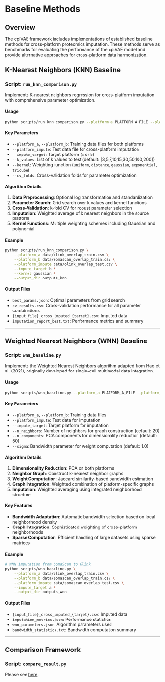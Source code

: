 # Baseline Methods

## Overview

The cpiVAE framework includes implementations of established baseline methods for cross-platform proteomics imputation. These methods serve as benchmarks for evaluating the performance of the cpiVAE model and provide alternative approaches for cross-platform data harmonization.

## K-Nearest Neighbors (KNN) Baseline

### Script: `run_knn_comparison.py`

Implements K-nearest neighbors regression for cross-platform imputation with comprehensive parameter optimization.

#### Usage
```bash
python scripts/run_knn_comparison.py --platform_a PLATFORM_A_FILE --platform_b PLATFORM_B_FILE [OPTIONS]
```

#### Key Parameters
- `--platform_a`, `--platform_b`: Training data files for both platforms
- `--platform_impute`: Test data file for cross-platform imputation
- `--impute_target`: Target platform (`a` or `b`)
- `--k_values`: List of k values to test (default: [3,5,7,10,15,30,50,100,200])
- `--kernel`: Weighting function (`uniform`, `distance`, `gaussian`, `exponential`, `tricube`)
- `--cv_folds`: Cross-validation folds for parameter optimization

#### Algorithm Details
1. **Data Preprocessing**: Optional log transformation and standardization
2. **Parameter Search**: Grid search over k values and kernel functions
3. **Cross-Validation**: k-fold CV for robust parameter selection
4. **Imputation**: Weighted average of k nearest neighbors in the source platform
5. **Kernel Functions**: Multiple weighting schemes including Gaussian and polynomial

#### Example
```bash
python scripts/run_knn_comparison.py \
    --platform_a data/olink_overlap_train.csv \
    --platform_b data/somascan_overlap_train.csv \
    --platform_impute data/olink_overlap_test.csv \
    --impute_target b \
    --kernel gaussian \
    --output_dir outputs_knn
```

#### Output Files
- `best_params.json`: Optimal parameters from grid search
- `cv_results.csv`: Cross-validation performance for all parameter combinations
- `{input_file}_cross_imputed_{target}.csv`: Imputed data
- `imputation_report_best.txt`: Performance metrics and summary

---

## Weighted Nearest Neighbors (WNN) Baseline

### Script: `wnn_baseline.py`

Implements the Weighted Nearest Neighbors algorithm adapted from Hao et al. (2021), originally developed for single-cell multimodal data integration.

#### Usage
```bash
python scripts/wnn_baseline.py --platform_a PLATFORM_A_FILE --platform_b PLATFORM_B_FILE [OPTIONS]
```

#### Key Parameters
- `--platform_a`, `--platform_b`: Training data files
- `--platform_impute`: Test data for imputation
- `--impute_target`: Target platform for imputation
- `--n_neighbors`: Number of neighbors for graph construction (default: 20)
- `--n_components`: PCA components for dimensionality reduction (default: 50)
- `--sigma`: Bandwidth parameter for weight computation (default: 1.0)

#### Algorithm Details
1. **Dimensionality Reduction**: PCA on both platforms
2. **Neighbor Graph**: Construct k-nearest neighbor graphs
3. **Weight Computation**: Jaccard similarity-based bandwidth estimation
4. **Graph Integration**: Weighted combination of platform-specific graphs  
5. **Imputation**: Weighted averaging using integrated neighborhood structure

#### Key Features
- **Bandwidth Adaptation**: Automatic bandwidth selection based on local neighborhood density
- **Graph Integration**: Sophisticated weighting of cross-platform neighborhoods
- **Sparse Computation**: Efficient handling of large datasets using sparse matrices

#### Example
```bash
# WNN imputation from SomaScan to Olink
python scripts/wnn_baseline.py \
    --platform_a data/olink_overlap_train.csv \
    --platform_b data/somascan_overlap_train.csv \
    --platform_impute data/somascan_overlap_test.csv \
    --impute_target a \
    --output_dir outputs_wnn
```

#### Output Files
- `{input_file}_cross_imputed_{target}.csv`: Imputed data
- `imputation_metrics.json`: Performance statistics
- `wnn_parameters.json`: Algorithm parameters used
- `bandwidth_statistics.txt`: Bandwidth computation summary

---

## Comparison Framework

### Script: `compare_result.py`

Please see [here](docs/comparison.md).
